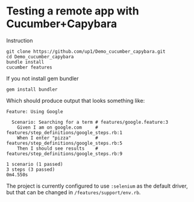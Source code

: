 # Testing a remote app with Cucumber+Capybara

Instruction

    git clone https://github.com/up1/Demo_cucumber_capybara.git
    cd Demo_cucumber_capybara
    bundle install
    cucumber features
	
If you not install gem bundler
	
	gem install bundler
	

Which should produce output that looks something like:

    Feature: Using Google

      Scenario: Searching for a term # features/google.feature:3
        Given I am on google.com     # features/step_definitions/google_steps.rb:1
        When I enter "pizza"         # features/step_definitions/google_steps.rb:5
        Then I should see results    # features/step_definitions/google_steps.rb:9

    1 scenario (1 passed)
    3 steps (3 passed)
    0m4.550s

    
The project is currently configured to use `:selenium` as the default driver, but that can be changed in `/features/support/env.rb`.
